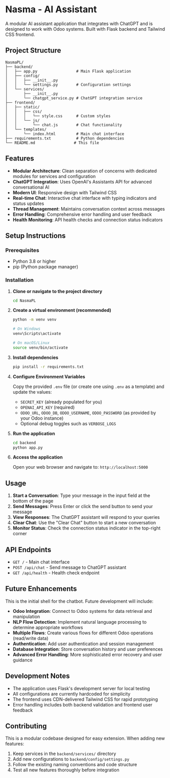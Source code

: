 # Nasma - AI Assistant

A modular AI assistant application that integrates with ChatGPT and is designed to work with Odoo systems. Built with Flask backend and Tailwind CSS frontend.

## Project Structure

```
NasmaPL/
├── backend/
│   ├── app.py                 # Main Flask application
│   ├── config/
│   │   ├── __init__.py
│   │   └── settings.py        # Configuration settings
│   └── services/
│       ├── __init__.py
│       └── chatgpt_service.py # ChatGPT integration service
├── frontend/
│   ├── static/
│   │   ├── css/
│   │   │   └── style.css      # Custom styles
│   │   └── js/
│   │       └── chat.js        # Chat functionality
│   └── templates/
│       └── index.html         # Main chat interface
├── requirements.txt           # Python dependencies
└── README.md                 # This file
```

## Features

- **Modular Architecture**: Clean separation of concerns with dedicated modules for services and configuration
- **ChatGPT Integration**: Uses OpenAI's Assistants API for advanced conversational AI
- **Modern UI**: Responsive design with Tailwind CSS
- **Real-time Chat**: Interactive chat interface with typing indicators and status updates
- **Thread Management**: Maintains conversation context across messages
- **Error Handling**: Comprehensive error handling and user feedback
- **Health Monitoring**: API health checks and connection status indicators

## Setup Instructions

### Prerequisites

- Python 3.8 or higher
- pip (Python package manager)

### Installation

1. **Clone or navigate to the project directory**
   ```bash
   cd NasmaPL
   ```

2. **Create a virtual environment (recommended)**
   ```bash
   python -m venv venv
   
   # On Windows
   venv\Scripts\activate
   
   # On macOS/Linux
   source venv/bin/activate
   ```

3. **Install dependencies**
   ```bash
   pip install -r requirements.txt
   ```

4. **Configure Environment Variables**
   
   Copy the provided `.env` file (or create one using `.env` as a template) and update the values:
   - `SECRET_KEY` (already populated for you)
   - `OPENAI_API_KEY` (required)
   - `ODOO_URL`, `ODOO_DB`, `ODOO_USERNAME`, `ODOO_PASSWORD` (as provided by your Odoo instance)
   - Optional debug toggles such as `VERBOSE_LOGS`

5. **Run the application**
   ```bash
   cd backend
   python app.py
   ```

6. **Access the application**
   
   Open your web browser and navigate to: `http://localhost:5000`

## Usage

1. **Start a Conversation**: Type your message in the input field at the bottom of the page
2. **Send Messages**: Press Enter or click the send button to send your message
3. **View Responses**: The ChatGPT assistant will respond to your queries
4. **Clear Chat**: Use the "Clear Chat" button to start a new conversation
5. **Monitor Status**: Check the connection status indicator in the top-right corner

## API Endpoints

- `GET /` - Main chat interface
- `POST /api/chat` - Send message to ChatGPT assistant
- `GET /api/health` - Health check endpoint

## Future Enhancements

This is the initial shell for the chatbot. Future development will include:

- **Odoo Integration**: Connect to Odoo systems for data retrieval and manipulation
- **NLP Flow Detection**: Implement natural language processing to determine appropriate workflows
- **Multiple Flows**: Create various flows for different Odoo operations (read/write data)
- **Authentication**: Add user authentication and session management
- **Database Integration**: Store conversation history and user preferences
- **Advanced Error Handling**: More sophisticated error recovery and user guidance

## Development Notes

- The application uses Flask's development server for local testing
- All configurations are currently hardcoded for simplicity
- The frontend uses CDN-delivered Tailwind CSS for rapid prototyping
- Error handling includes both backend validation and frontend user feedback

## Contributing

This is a modular codebase designed for easy extension. When adding new features:

1. Keep services in the `backend/services/` directory
2. Add new configurations to `backend/config/settings.py`
3. Follow the existing naming conventions and code structure
4. Test all new features thoroughly before integration
